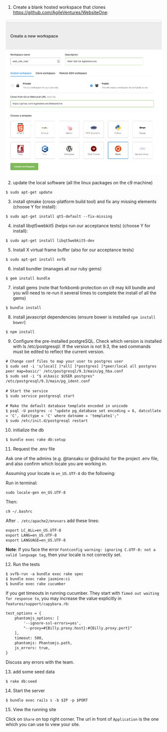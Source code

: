 1) Create a blank hosted workspace that clones https://github.com/AgileVentures/WebsiteOne:

![](images/Screenshot%202016-05-25%2008.40.44.png)


2) update the local software (all the linux packages on the c9 machine)

```
$ sudo apt-get update

```

3) install qtmake (cross-platform build tool) and fix any missing elements (choose Y for install):

```
$ sudo apt-get install qt5-default --fix-missing
```

4) install libqt5webkit5 (helps run our acceptance tests) (choose Y for install):

```
$ sudo apt-get install libqt5webkit5-dev
```

5) Install X virtual frame buffer (also for our acceptance tests)

```
$ sudo apt-get install xvfb
```

6) install bundler (manages all our ruby gems)

```
$ gem install bundle
```

7) install gems (note that forkbomb protection on c9 may kill bundle and you will need to re-run it several times to complete the install of all the gems)

```
$ bundle install
```

8) install javascript dependencies (ensure bower is installed `npm install bower`)

```
$ npm install
```

9) Configure the pre-installed postgreSQL. Check which version is installed with ls /etc/postgresql/. If the version is not 9.3, the sed commands must be edited to reflect the current version.

```
# Change conf files to map your user to postgres user
$ sudo sed -i 's/local[ ]*all[ ]*postgres[ ]*peer/local all postgres peer map=basic/' /etc/postgresql/9.3/main/pg_hba.conf
$ sudo sed -i "$ a\basic $USER postgres" /etc/postgresql/9.3/main/pg_ident.conf
    
# Start the service
$ sudo service postgresql start

# Make the default database template encoded in unicode
$ psql -U postgres -c "update pg_database set encoding = 6, datcollate = 'C', datctype = 'C' where datname = 'template1';"
$ sudo /etc/init.d/postgresql restart
```

10) initialize the db

```
$ bundle exec rake db:setup
```

11) Request the .env file
    
Ask one of the admins (e.g. @tansaku or @diraulo) for the project .env file, and also confirm which locale you are working in.

Assuming your locate is `en_US.UTF-8` do the following:

Run in terminal:

```
sudo locale-gen en_US.UTF-8
```

Then:

```
c9 ~/.bashrc
```

After `. /etc/apache2/envvars` add these lines:

```
export LC_ALL=en_US.UTF-8
export LANG=en_US.UTF-8
export LANGUAGE=en_US.UTF-8
```

**Note**: If you face the error `Fontconfig warning: ignoring C.UTF-8: not a valid language tag`, then your locale is not correctly set. 

12) Run the tests

```
$ xvfb-run -a bundle exec rake spec
$ bundle exec rake jasmine:ci
$ bundle exec rake cucumber
```

If you get timeouts in running cucumber. They start with `Timed out waiting for response to`, you may increase the value explicitly in `features/support/capybara.rb`:
```
test_options = {
    phantomjs_options: [
        '--ignore-ssl-errors=yes',
        "--proxy=#{Billy.proxy.host}:#{Billy.proxy.port}"
    ],
    timeout: 500,
    phantomjs: Phantomjs.path,
    js_errors: true,
}
```

Discuss any errors with the team.

13) add some seed data

```
$ rake db:seed
```

14) Start the server

```
$ bundle exec rails s -b $IP -p $PORT
```
    
15) View the running site 

Click on `Share` on top right corner. The url in front of `Application` is the one which you can use to view your site.

